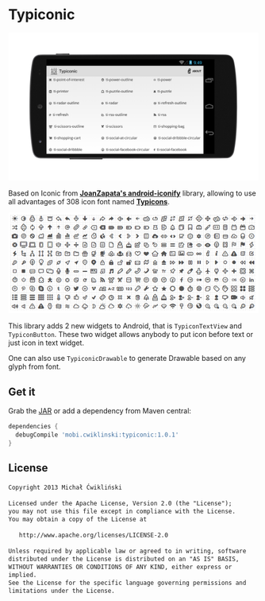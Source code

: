 Typiconic
=========

![](screen.png)

Based on Iconic from **[JoanZapata's android-iconify](https://www.github.com/JoanZapata/android-iconify)** library, allowing to use all advantages of 308 icon font named **[Typicons](http://typicons.com/)**.

![](typicons.png)

This library adds 2 new widgets to Android, that is ```TypiconTextView``` and ```TypiconButton```. These two widget allows anybody to put icon before text or just icon in text widget.

One can also use ```TypiconicDrawable``` to generate Drawable based on any glyph from font.

Get it
------
Grab the [JAR][1] or add a dependency from Maven central:

```groovy
dependencies {
  debugCompile 'mobi.cwiklinski:typiconic:1.0.1'
}
```
License
--------

    Copyright 2013 Michał Ćwikliński

    Licensed under the Apache License, Version 2.0 (the "License");
    you may not use this file except in compliance with the License.
    You may obtain a copy of the License at

       http://www.apache.org/licenses/LICENSE-2.0

    Unless required by applicable law or agreed to in writing, software
    distributed under the License is distributed on an "AS IS" BASIS,
    WITHOUT WARRANTIES OR CONDITIONS OF ANY KIND, either express or implied.
    See the License for the specific language governing permissions and
    limitations under the License.



 [1]: http://repository.sonatype.org/service/local/artifact/maven/redirect?r=central-proxy&g=mobi.cwiklinski&a=typiconic&v=1.0.1